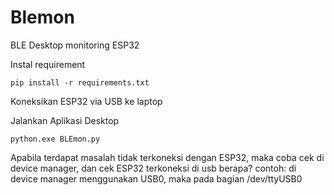 # Blemon
BLE Desktop monitoring ESP32

Instal requirement
```
pip install -r requirements.txt
```

Koneksikan ESP32 via USB ke laptop

Jalankan Aplikasi Desktop
```
python.exe BLEmon.py
```

Apabila terdapat masalah tidak terkoneksi dengan ESP32, maka coba cek di device manager, dan cek ESP32 terkoneksi di usb berapa?
contoh:
di device manager menggunakan USB0, maka pada bagian /dev/ttyUSB0
![]()
